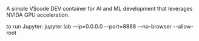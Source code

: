 A simple VScode DEV container for AI and ML development that leverages NVIDA GPU acceleration.

to run Jupyter: jupyter lab --ip=0.0.0.0 --port=8888 --no-browser --allow-root


